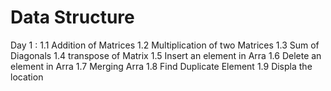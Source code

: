 # Data Structure

Day 1 : 
1.1 Addition of Matrices
1.2 Multiplication of two Matrices
1.3 Sum of Diagonals
1.4 transpose of Matrix
1.5 Insert an element in Arra
1.6 Delete an element in Arra
1.7 Merging  Arra
1.8 Find Duplicate Element
1.9 Displa the location 



